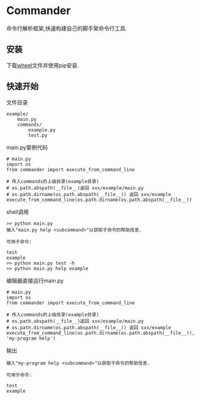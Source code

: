 # Commander

命令行解析框架,快速构建自己的脚手架命令行工具.

安装
----
下载[wheel](https://github.com/RockJohnson503/commander/releases)文件并使用pip安装.

快速开始
--------

文件目录

```
example/
    main.py
    commands/
        example.py
        test.py
```


main.py案例代码

```
# main.py
import os
from commander import execute_from_command_line

# 传入commands的上级目录(example目录)
# os.path.abspath(__file__)返回 xxx/example/main.py
# os.path.dirname(os.path.abspath(__file__)) 返回 xxx/example
execute_from_command_line(os.path.dirname(os.path.abspath(__file__))
```


shell调用

```
>> python main.py
输入"main.py help <subcommand>"以获取子命令的帮助信息.

可用子命令:

test
example
>> python main.py test -h
>> python main.py help example
```


编辑器直接运行main.py

```
# main.py
import os
from commander import execute_from_command_line

# 传入commands的上级目录(example目录)
# os.path.abspath(__file__)返回 xxx/example/main.py
# os.path.dirname(os.path.abspath(__file__)) 返回 xxx/example
execute_from_command_line(os.path.dirname(os.path.abspath(__file__)), 'my-program help')
```


输出

```
输入"my-program help <subcommand>"以获取子命令的帮助信息.

可用子命令:

test
example
```


